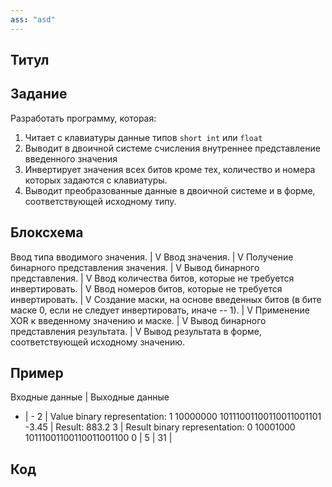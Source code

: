 ```yaml
---
ass: "asd"
---
```


## Титул
## Задание

Разработать программу, которая:

1.  Читает с клавиатуры данные типов `short int` или `float`
2.  Выводит в двоичной системе счисления внутреннее представление введенного
    значения
3.  Инвертирует значения всех битов кроме тех, количество и номера которых
    задаются с клавиатуры.
4.  Выводит преобразованные данные в двоичной системе и в форме,
    соответствующей исходному типу.

## Блоксхема

Ввод типа вводимого значения.
|
V
Ввод значения.
|
V
Получение бинарного представления значения.
|
V
Вывод бинарного представления.
|
V
Ввод количества битов, которые не требуется инвертировать.
|
V
Ввод номеров битов, которые не требуется инвертировать.
|
V
Создание маски, на основе введенных битов (в бите маске 0, если не следует
инвертировать, иначе -- 1).
|
V
Применение XOR к введенному значению и маске.
|
V
Вывод бинарного представления результата.
|
V
Вывод результата в форме, соответствующей исходному значению.

## Пример
Входные данные | Выходные данные
- | -
2 | Value binary representation: 1 10000000 10111001100110011001101
-3.45 | Result: 883.2
3 | Result binary representation: 0 10001000 10111001100110011001100
0 |
5 |
31 |
## Код
